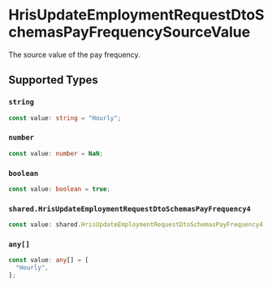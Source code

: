 # HrisUpdateEmploymentRequestDtoSchemasPayFrequencySourceValue

The source value of the pay frequency.


## Supported Types

### `string`

```typescript
const value: string = "Hourly";
```

### `number`

```typescript
const value: number = NaN;
```

### `boolean`

```typescript
const value: boolean = true;
```

### `shared.HrisUpdateEmploymentRequestDtoSchemasPayFrequency4`

```typescript
const value: shared.HrisUpdateEmploymentRequestDtoSchemasPayFrequency4 = {};
```

### `any[]`

```typescript
const value: any[] = [
  "Hourly",
];
```

